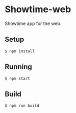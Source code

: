 
# Showtime-web

Showtime app for the web.

## Setup

```
$ npm install
```

## Running

```
$ npm start
```

## Build

```
$ npm run build
```

